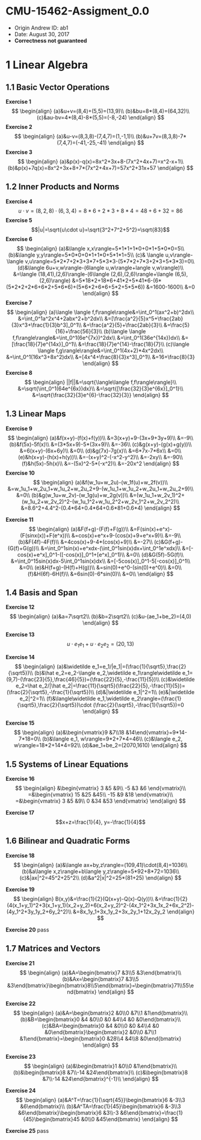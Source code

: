 # CMU-15462-Assigment_0.0
 - Origin Andrew ID: ab1
 - Date: August 30, 2017
 - **Correctness not guaranteed**

# 1 Linear Algebra
## 1.1 Basic Vector Operations
**Exercise 1**
$$
\begin{align}
(a)&u+v=(8,4)+(5,5)=(13,9)\\
(b)&bu=8*(8,4)=(64,32)\\
(c)&au-bv=4*(8,4)-8*(5,5)=(-8,-24)
\end{align}
$$
**Exercise 2**
$$
\begin{align}
(a)&u-v=(8,3,8)-(7,4,7)=(1,-1,1)\\
(b)&u+7v=(8,3,8)-7*(7,4,7)=(-41,-25,-41)
\end{align}
$$
**Exercise 3**
$$
\begin{align}
(a)&p(x)-q(x)=8x^2+3x+8-(7x^2+4x+7)=x^2-x+1\\
(b)&p(x)+7q(x)=8x^2+3x+8+7*(7x^2+4x+7)=57x^2+31x+57
\end{align}
$$

## 1.2 Inner Products and Norms
**Exercise 4**
$$u\cdot v=(8,2,8)\cdot(6,3,4)=8*6+2*3+8*4=48+6+32=86$$
**Exercise 5**
$$|u|=\sqrt{u\cdot u}=\sqrt{3^2+7^2+5^2}=\sqrt{83}$$
**Exercise 6**
$$
\begin{align}
(a)&\langle x,x\rangle=5*1*1+1*0+0*1+5*0*0=5\\
(b)&\langle y,y\rangle=5*0*0+0*1+1*0+5*1*1=5\\
(c)& \langle u,v\rangle- \langle v,u\rangle=5*2*7+2*3+3*7+5*3*3-(5*7*2+7*3+2*3+5*3*3)=0\\
(d)&\langle 6u+v,w\rangle-(6langle u,w\rangle+langle v,w\rangle)\\
&=\langle (18,41),(2,6)\rangle-(6\langle (2,6),(2,6)\rangle+\langle (6,5),(2,6)\rangle)
&=5*18*2+18*6+41*2+5*41*6-(6*(5*2*2+2*6+6*2+5*6*6)+(5*6*2+6*6+5*2+5*5*6))
&=1600-1600\\
&=0
\end{align}
$$
**Exercise 7**
$$
\begin{align}
(a)\langle \langle f,f\rangle\rangle&=\int_0^1(ax^2+b)^2dx\\
&=\int_0^1a^2x^4+2abx^2+b^2dx\\
&=[\frac{a^2}{5}x^5+\frac{2ab}{3}x^3+\frac{1}{3}b^3]_0^1\\
&=\frac{a^2}{5}+\frac{2ab}{3}\\
&=\frac{5}{16}+\frac{56}{3}\\
(b)\langle \langle f,f\rangle\rangle&=\int_0^1(6e^{7x})^2dx\\
&=\int_0^1(36e^{14x})dx\\
&=[\frac{18}{7}e^{14x}]_0^1\\
&=\frac{18}{7}e^{14}-\frac{18}{7}\\
(c)\langle \langle f,g\rangle\rangle&=\int_0^1(4x+2)*4x^2dx\\
&=\int_0^1(16x^3+8x^2)dx\\
&=[4x^4+\frac{8}{3}x^3]_0^1\\
&=16+\frac{8}{3}
\end{align}
$$
**Exercise 8**
$$
\begin{align}
||f||&=\sqrt{\langle\langle f,f\rangle\rangle}\\
&=\sqrt{\int_0^1(64e^{6x})dx}\\
&=\sqrt{[\frac{32}{3}e^{6x}]_0^1}\\
&=\sqrt{\frac{32}{3}e^{6}-\frac{32}{3}}
\end{align}
$$

## 1.3 Linear Maps
**Exercise 9**
$$
\begin{align}
(a)&f(x+y)-(f(x)+f(y))\\
&=3(x+y)+9-(3x+9+3y+9)\\
&=-9\\
(b)&f(5x)-5f(x)\\
&=(3*5x+9)-5*(3x+9)\\
&=-36\\
(c)&g(x+y)-(g(x)+g(y))\\
&=6(x+y)-(6x+6y)\\
&=0\\
(d)&g(7x)-7g(x)\\
&=6*7x-7*6x\\
&=0\\
(e)&h(x+y)-(h(x)+h(y))\\
&=-(x+y)^2-(-x^2-y^2)\\
&=-2xy\\
&=-90\\
(f)&h(5x)-5h(x)\\
&=-(5x)^2-5*(-x^2)\\
&=-20x^2
\end{align}
$$
**Exercise 10**
$$
\begin{align}
(a)&f(w_1u+w_2u)-(w_1f(u)+w_2f(v))\\
&=w_1u_1+w_2u_1+w_1u_2+w_2u_2+9-(w_1u_1+w_1u_2+w_2u_1+w_2u_2+9)\\
&=0\\
(b)&g(w_1u+w_2v)-(w_1g(u)+w_2g(v))\\
&=(w_1u_1+w_2v_1)^2+(w_1u_2+w_2v_2)^2-(w_1u_1^2+w_1u_2^2+w_2v_1^2+w_2v_2^2)\\
&=8.6^2+4.4^2-(0.4*64+0.4*64+0.6*81+0.6*4)
\end{align}
$$

**Exercise 11**
$$
\begin{align}
(a)&F(f+g)-(F(f)+F(g))\\
&=F(sin(x)+e^x)-(F(sinx(x))+F(e^x))\\
&=cos(x)+e^x+9-(cos(x)+9+e^x+9)\\
&=-9\\
(b)&F(4f)-4F(f)\\
&=4cos(x)+9-4*(cos(x)+9)\\
&=-27\\
(c)&G(f+g)-(G(f)+G(g))\\
&=\int_0^1sin(x)+e^xdx-(\int_0^1sin(x)dx+\int_0^1e^xdx)\\
&=[-cos(x)+e^x]_0^1-([-cos(x)]_0^1+[e^x]_0^1)\\
&=0\\
(d)&G(5f)-5G(f)\\
&=\int_0^15sin(x)dx-5\int_0^1sin(x)dx\\
&=[-5cos(x)]_0^1-5[-cos(x)]_0^1\\
&=0\\
(e)&H(f+g)-(H(f)+H(g))\\
&=sin(0)+e^0-(sin(0)+e^0)\\
&=0\\
(f)&H(6f)-6H(f)\\
&=6sin(0)-6*sin(0)\\
&=0\\
\end{align}
$$

## 1.4 Basis and Span
**Exercise 12**
$$
\begin{align}
(a)&a=7\sqrt2\\
(b)&b=2\sqrt2\\
(c)&u-(ae_1+be_2)=(4,0)
\end{align}
$$

**Exercise 13**
$$
u\cdot e_1e_1+u\cdot e_2e_2=(20,13)
$$

**Exercise 14**
$$
\begin{align}
(a)&\widetilde e_1=e_1/|e_1|=(\frac{1}{\sqrt5},\frac{2}{\sqrt5})\\
(b)&\hat e_2=e_2-\langle e_2,\widetilde e_1\rangle\widetilde e_1=(9,7)-(\frac{23}{5},\frac{46}{5})=(\frac{22}{5},-\frac{11}{5})\\
(c)&\widetilde e_2=\hat e_2/|\hat e_2|=\frac{11}{\sqrt5}(\frac{22}{5},-\frac{11}{5})=(\frac{2}{\sqrt5},-\frac{1}{\sqrt5})\\
(d)&|\widetilde e_1|^2=1\\
(e)&|\widetilde e_2|^2=1\\
(f)&\langle\widetilde e_1,\widetilde e_2\rangle=(\frac{1}{\sqrt5},\frac{2}{\sqrt5})\cdot (\frac{2}{\sqrt5},-\frac{1}{\sqrt5})=0
\end{align}
$$

**Exercise 15**
$$
\begin{align}
(a)&\begin{vmatrix}9 &7\\18 &14\end{vmatrix}=9*14-7*18=0\\
(b)&\langle e_1, w\rangle=9*2+7*4=46\\
(c)&\langle e_2, w\rangle=18*2+14*4=92\\
(d)&ae_1+be_2=(2070,1610)
\end{align}
$$

## 1.5 Systems of Linear Equations
**Exercise 16**
$$
\begin{align}
&\begin{vmatrix}
3 &5 &9\\
-5 &3 &6
\end{vmatrix}\\
=&\begin{vmatrix}
15 &25 &45\\
-15 &9 &18
\end{vmatrix}\\
=&\begin{vmatrix}
3 &5 &9\\
0 &34 &53
\end{vmatrix}
\end{align}
$$

**Exercise 17**
$$x+z=\frac{1}{4}, y=-\frac{1}{4}$$

## 1.6 Bilinear and Quadratic Forms
**Exercise 18**
$$
\begin{align}
(a)&\langle ax+by,z\rangle=(109,41)\cdot(8,4)=1036\\
(b)&a\langle x,z\rangle+b\langle y,z\rangle=5*92+8*72=1036\\
(c)&|ax|^2=45^2+25^2\\
(d)&a^2|x|^2=25*(81+25)
\end{align}
$$

**Exercise 19**
$$
\begin{align}
B(x,y)&=\frac{1}{2}(Q(x+y)-Q(x)-Q(y))\\
&=\frac{1}{2}(4(x_1+y_1)^2+3(x_1+y_1)(x_2+y_2)+6(x_2+y_2)^2-(4x_1^2+3x_1x_2+6x_2^2)-(4y_1^2+3y_1y_2+6y_2^2)\\
&=8x_1y_1+3x_1y_2+3x_2y_1+12x_2y_2
\end{align}
$$

**Exercise 20**
pass

## 1.7 Matrices and Vectors
**Exercise 21**
$$
\begin{align}
(a)&A=\begin{bmatrix}7 &3\\5 &3\end{bmatrix}\\
(b)&Ax=\begin{bmatrix}7 &3\\5 &3\end{bmatrix}\begin{bmatrix}8\\5\end{bmatrix}=\begin{bmatrix}71\\55\end{bmatrix}
\end{align}
$$

**Exercise 22**
$$
\begin{align}
(a)&A=\begin{bmatrix}2 &0\\0 &7\\1 &1\end{bmatrix}\\
(b)&B=\begin{bmatrix}0 &4 &0\\0 &0 &4\\4 &0 &0\end{bmatrix}\\
(c)&BA=\begin{bmatrix}0 &4 &0\\0 &0 &4\\4 &0 &0\end{bmatrix}\begin{bmatrix}2 &0\\0 &7\\1 &1\end{bmatrix}=\begin{bmatrix}0 &28\\4 &4\\8 &0\end{bmatrix}
\end{align}
$$

**Exercise 23**
$$
\begin{align}
(a)&\begin{bmatrix}1 &0\\0 &1\end{bmatrix}\\
(b)&\begin{bmatrix}8 &7\\-14 &24\end{bmatrix}\\
(c)&\begin{bmatrix}8 &7\\-14 &24\end{bmatrix}^{-1}\\
\end{align}
$$

**Exercise 24**
$$
\begin{align}
(a)&A^T=\frac{1}{\sqrt{45}}\begin{bmatrix}6 &-3\\3 &6\end{bmatrix}\\
(b)&A^TA=\frac{1}{45}\begin{bmatrix}6 &-3\\3 &6\end{bmatrix}\begin{bmatrix}6 &3\\-3 &6\end{bmatrix}=\frac{1}{45}\begin{bmatrix}45 &0\\0 &45\end{bmatrix}
\end{align}
$$

**Exercise 25**
pass